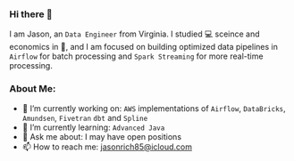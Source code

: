 ### Hi there 👋

I am Jason, an `Data Engineer` from Virginia.  I studied :computer: sceince and economics in :school:, and I am focused on building optimized data pipelines in `Airflow` for batch processing and `Spark Streaming` for more real-time processing. 

### About Me:
- 🔭 I’m currently working on: `AWS` implementations of `Airflow`, `DataBricks`, `Amundsen`, `Fivetran` `dbt` and `Spline`
- 🌱 I’m currently learning: `Advanced Java`
- 💬 Ask me about: I may have open positions    
- 📫 How to reach me: [jasonrich85@icloud.com](jasonrich85@icloud.com)


<!--
**jrich8573/jrich8573** is a ✨ _special_ ✨ repository because its `README.md` (this file) appears on your GitHub profile.
-->
